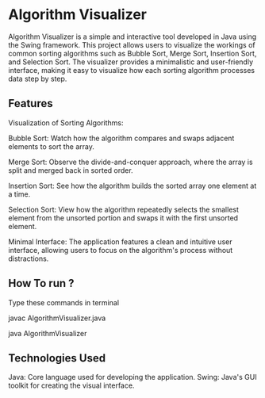 # Algorithm Visualizer

  Algorithm Visualizer is a simple and interactive tool developed in Java using the Swing framework. This project allows users to visualize the workings of common sorting algorithms such as Bubble Sort, Merge Sort, Insertion Sort, and Selection Sort. The visualizer provides a minimalistic and user-friendly interface, making it easy to visualize how each sorting algorithm processes data step by step.

## Features

  Visualization of Sorting Algorithms:

  Bubble Sort: Watch how the algorithm compares and swaps adjacent elements to sort the array.

  Merge Sort: Observe the divide-and-conquer approach, where the array is split and merged back in sorted order.

  Insertion Sort: See how the algorithm builds the sorted array one element at a time.

  Selection Sort: View how the algorithm repeatedly selects the smallest element from the unsorted portion and swaps it with the first unsorted element.
  
  Minimal Interface: The application features a clean and intuitive user interface, allowing users to focus on the algorithm's process without distractions.

## How To run ?

  Type these commands in terminal

  javac AlgorithmVisualizer.java

  java AlgorithmVisualizer

## Technologies Used

   Java: Core language used for developing the application. 
   Swing: Java's GUI toolkit for creating the visual interface.
